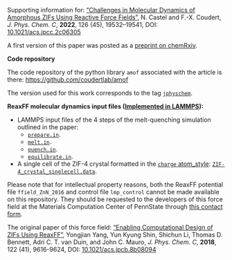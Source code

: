 Supporting information for: [“Challenges in Molecular Dynamics of Amorphous ZIFs Using Reactive Force Fields”](https://doi.org/10.1021/acs.jpcc.2c06305), N. Castel and F.-X. Coudert, _J. Phys. Chem. C_, **2022**, 126 (45), 19532–19541, DOI: [10.1021/acs.jpcc.2c06305](https://doi.org/10.1021/acs.jpcc.2c06305)

A first version of this paper was posted as a [preprint on chemRxiv](https://doi.org/10.26434/chemrxiv-2022-lw5n8-v2).

**Code repository**

The code repository of the python library `amof` associated with the article is there: https://github.com/coudertlab/amof

The version used for this work corresponds to the tag [`jphyschem`](https://github.com/coudertlab/amof/releases/tag/jphyschem).


**ReaxFF molecular dynamics input files ([Implemented in LAMMPS](https://docs.lammps.org/pair_reaxff.html)):**

- LAMMPS input files of the 4 steps of the melt-quenching simulation outlined in the paper:
  - [`prepare.in`](prepare.in).
  - [`melt.in`](melt.in).
  - [`quench.in`](quench.in). 
  - [`equilibrate.in`](equilibrate.in). 
- A single cell of the ZIF-4 crystal formatted in the  [`charge` atom_style](https://docs.lammps.org/atom_style.html): [`ZIF-4_crystal_singlecell.data`](ZIF-4_crystal_singlecell.data).

Please note that for intellectual property reasons, both the ReaxFF potential file `ffield_ZnN_2016` and control file `lmp_control` cannot be made available on this repository. They should be requested to the developers of this force field at the Materials Computation Center of PennState through [this contact form](https://www.mri.psu.edu/materials-computation-center/connect-mcc). 

The original paper of this force field: [“Enabling Computational Design of ZIFs Using ReaxFF”](https://doi.org/10.1021/acs.jpcb.8b08094 ), Yongjian Yang, Yun Kyung Shin, Shichun Li, Thomas D. Bennett, Adri C. T. van Duin, and John C. Mauro, _J. Phys. Chem. C_, **2018**, 122 (41), 9616-9624, DOI: [10.1021/acs.jpcb.8b08094 ](https://doi.org/10.1021/acs.jpcb.8b08094 )
